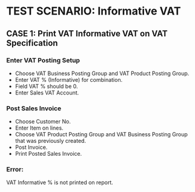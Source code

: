 # TEST SCENARIO: Informative VAT

## CASE 1: Print VAT Informative VAT on VAT Specification

### Enter VAT Posting Setup

-	Choose VAT Business Posting Group and VAT Product Posting Group.
-	Enter VAT % (Informative) for combination.
-	Field VAT % should be 0.
-	Enter Sales VAT Account.

### Post Sales Invoice

-	Choose Customer No.
-	Enter Item on lines.
-	Choose VAT Product Posting Group and VAT Business Posting Group that was previously created.
-	Post Invoice.
-	Print Posted Sales Invoice.

### Error:

VAT Informative % is not printed on report.

